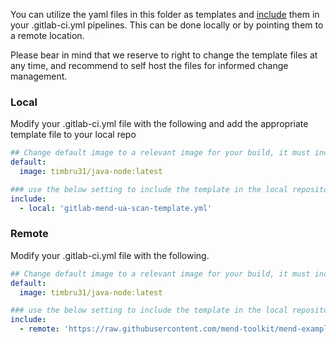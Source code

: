 You can utilize the yaml files in this folder as templates and [include](https://docs.gitlab.com/ee/ci/yaml/index.html#include) them in your .gitlab-ci.yml pipelines.  This can be done locally or by pointing them to a remote location.

Please bear in mind that we reserve to right to change the template files at any time, and recommend to self host the files for informed change management.  
### Local
Modify your .gitlab-ci.yml file with the following and add the appropriate template file to your local repo
```yaml
## Change default image to a relevant image for your build, it must include JDK 8/11/17 for the unified agent to scan ##
default:
  image: timbru31/java-node:latest

### use the below setting to include the template in the local repository https://docs.gitlab.com/ee/ci/yaml/index.html#includelocal ###
include:
  - local: 'gitlab-mend-ua-scan-template.yml'
```

### Remote
Modify your .gitlab-ci.yml file with the following.
```yaml
## Change default image to a relevant image for your build, it must include JDK 8/11/17 for the unified agent to scan ##
default:
  image: timbru31/java-node:latest

### use the below setting to include the template in the local repository https://docs.gitlab.com/ee/ci/yaml/index.html#includeremote ###
include:
  - remote: 'https://raw.githubusercontent.com/mend-toolkit/mend-examples/main/CI-CD/GitLab/Unified%20/Agent/gitlab-mend-ua-scan-template.yml'
```